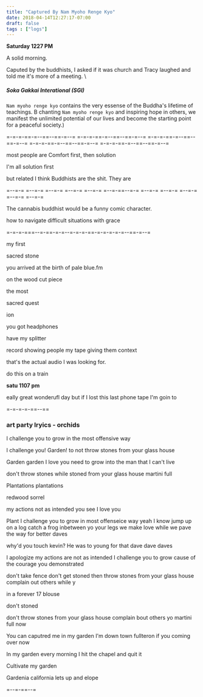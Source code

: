 ```yaml
---
title: "Captured By Nam Myoho Renge Kyo"
date: 2018-04-14T12:27:17-07:00
draft: false
tags : ["logs"]
---
```


**Saturday 1227 PM**

A solid morning.

Caputed by the buddhists, I asked if it was church and Tracy laughed and told me it's more of a meeting. \

##### Soka Gakkai Interational (SGI)

`Nam myoho renge kyo` contains the very essense of the Buddha's lifetime of teachings. B chanting  `Nam myoho renge kyo` and inspiring hope in others, we manifest the unlimited potential of our lives and become the starting point for a peaceful society.)

=-=-=-==-=--==--==-=--= =-=-=-==-=--==--==-=--= =-=-=-==-=--==--==-=--= =-=-=-==-=--==--==-=--= =-=-=-==-=--==--==-=--=

most people are Comfort first, then solution

I'm all solution first

but related I think Buddhists are the shit. They are




=--=-=  =--=-= =--=-= =--=-= =--=-= =--=-==--=-= =--=-= =--=-= =--=-= =--=-= =--=-=

The cannabis buddhist would be a funny comic character.

















how to navigate difficult situations with grace


=-=-=-===--=-==-=-=--=-=-=-==-=-=-=-=-=--==-=--=

my first

sacred  stone  



you arrived at the birth of pale blue.fm

on the wood cut piece



the most


sacred quest


ion



you got headphones

have my splitter

record showing people my tape giving them context

that's the actual audio I was looking for.

do this on a train


**satu 1107 pm**

eally great wonderufl day but if I lost this last phone tape I'm goin to



=-=-=-=-==--==


### art party lryics  - orchids

I challenge you to grow
in the most offensive way

I challenge you!
Garden!
to not throw
stones from your glass house


Garden garden I love you need to grow
into the man that I can't live  

don't throw stones while stoned
from your glass house martini full

Plantations plantations

redwood sorrel

my actions not as intended
you see I love you  

Plant I challenge you to grow
in most offenseice way yeah I know
jump up on a log catch a frog
inbetween yo your legs
we make love while we pave the way for better daves

why'd you touch kevin? He was to young for that dave dave daves


I apologize
my actions are not as intended
I challenge you to grow
cause of the courage you demonstrated

don't take fence
don't get stoned
then throw stones from your glass house
complain out others while y

in a forever 17 blouse  


don't stoned


don't throw stones from your glass house
complain bout others yo martini full now


You can caputred me in my garden I'm down
town fullteron if you coming over now

In my garden every morning I hit the chapel and quit it


Cultivate my garden

Gardenia california
lets up and elope



=--=-==--=
